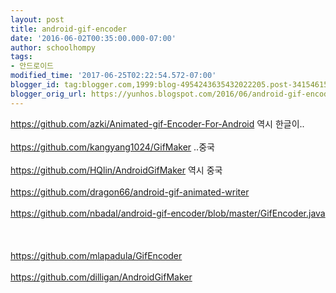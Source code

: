 ```yaml
---
layout: post
title: android-gif-encoder
date: '2016-06-02T00:35:00.000-07:00'
author: schoolhompy
tags:
- 안드로이드
modified_time: '2017-06-25T02:22:54.572-07:00'
blogger_id: tag:blogger.com,1999:blog-4954243635432022205.post-341546158979985805
blogger_orig_url: https://yunhos.blogspot.com/2016/06/android-gif-encoder.html
---
```


https://github.com/azki/Animated-gif-Encoder-For-Android 역시 한글이..<br/><br/>https://github.com/kangyang1024/GifMaker ..중국<br/><br/>https://github.com/HQlin/AndroidGifMaker 역시 중국<br/><br/>https://github.com/dragon66/android-gif-animated-writer<br/><br/>https://github.com/nbadal/android-gif-encoder/blob/master/GifEncoder.java<br/><br/>&nbsp;<br/><br/>https://github.com/mlapadula/GifEncoder<br/><br/>https://github.com/dilligan/AndroidGifMaker